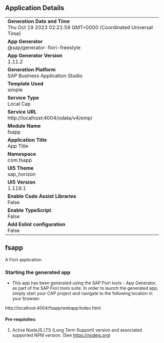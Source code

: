 ## Application Details
|               |
| ------------- |
|**Generation Date and Time**<br>Thu Oct 19 2023 02:21:58 GMT+0000 (Coordinated Universal Time)|
|**App Generator**<br>@sap/generator-fiori-freestyle|
|**App Generator Version**<br>1.11.2|
|**Generation Platform**<br>SAP Business Application Studio|
|**Template Used**<br>simple|
|**Service Type**<br>Local Cap|
|**Service URL**<br>http://localhost:4004/odata/v4/emp/
|**Module Name**<br>fsapp|
|**Application Title**<br>App Title|
|**Namespace**<br>com.fsapp|
|**UI5 Theme**<br>sap_horizon|
|**UI5 Version**<br>1.119.1|
|**Enable Code Assist Libraries**<br>False|
|**Enable TypeScript**<br>False|
|**Add Eslint configuration**<br>False|

## fsapp

A Fiori application.

### Starting the generated app

-   This app has been generated using the SAP Fiori tools - App Generator, as part of the SAP Fiori tools suite.  In order to launch the generated app, simply start your CAP project and navigate to the following location in your browser:

http://localhost:4004/fsapp/webapp/index.html

#### Pre-requisites:

1. Active NodeJS LTS (Long Term Support) version and associated supported NPM version.  (See https://nodejs.org)


